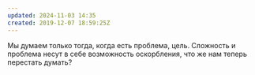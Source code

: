 ```yaml
---
updated: 2024-11-03 14:35
created: 2019-12-07 18:59:25Z
---
```


Мы думаем только тогда, когда есть проблема, цель. Сложность и проблема несут в себе возможность оскорбления, что же нам теперь перестать думать?